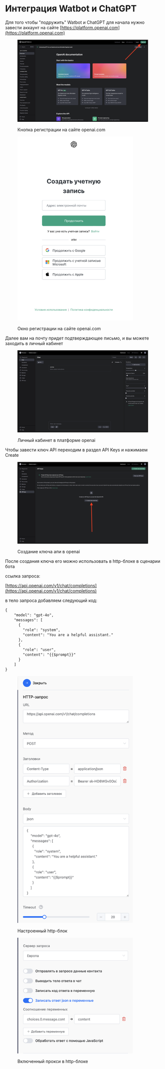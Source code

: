 # Интеграция Watbot и ChatGPT

Для того чтобы "подружить" Watbot и ChatGPT для начала нужно завести аккаунт на сайте [https://platform.openai.com](https://platform.openai.com)

<figure><img src="../../.gitbook/assets/Снимок экрана 2024-06-25 в 21.49.49.png" alt=""><figcaption><p>Кнопка регистрации на сайте openai.com</p></figcaption></figure>

<div data-full-width="true">

<figure><img src="../../.gitbook/assets/Снимок экрана 2024-06-25 в 21.51.26.png" alt="" width="375"><figcaption><p>Окно регистрации на сайте openai.com</p></figcaption></figure>

</div>

Далее вам на почту придет подтверждающее письмо, и вы можете заходить в личный кабинет

<figure><img src="../../.gitbook/assets/Снимок экрана 2024-06-25 в 21.52.31.png" alt=""><figcaption><p>Личный кабинет в платформе openai</p></figcaption></figure>

Чтобы завести ключ API переходим в раздел API Keys  и нажимаем Create&#x20;

<figure><img src="../../.gitbook/assets/Снимок экрана 2024-06-25 в 21.56.08.png" alt=""><figcaption><p>Создание ключа апи в openai</p></figcaption></figure>

После создания ключа его можно использовать в http-блоке в сценарии бота

ссылка запроса:

[https://api.openai.com/v1/chat/completions](https://api.openai.com/v1/chat/completions)

в тело запроса добавляем следующий код:

```
{
    "model": "gpt-4o",
    "messages": [
      {
        "role": "system",
        "content": "You are a helpful assistant."
      },
      {
        "role": "user",
        "content": "{{$prompt}}"
      }
    ]
}
```

<div data-full-width="true">

<figure><img src="../../.gitbook/assets/Снимок экрана 2024-06-25 в 23.30.52.png" alt="" width="375"><figcaption><p>Настроенный http-блок </p></figcaption></figure>

</div>

<figure><img src="../../.gitbook/assets/Снимок экрана 2024-06-25 в 23.33.14.png" alt="" width="375"><figcaption><p>Включенный прокси в http-блоке</p></figcaption></figure>

